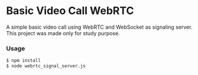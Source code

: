 # Basic Video Call WebRTC

A simple basic video call using WebRTC and WebSocket as signaling server. This project was made only for study purpose.

### Usage
```sh
$ npm install
$ node webrtc_signal_server.js
```
